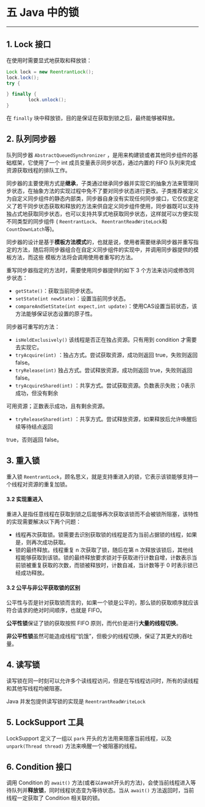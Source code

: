 # 五 Java 中的锁

---

## 1. Lock 接口

在使用时需要显式地获取和释放锁：

```java
Lock lock = new ReentrantLock(); 
lock.lock();
try {

} finally {
		lock.unlock(); 
}
```

在 `finally` 块中释放锁，目的是保证在获取到锁之后，最终能够被释放。

## 2. 队列同步器

队列同步器 `AbstractQueuedSynchronizer` ，是用来构建锁或者其他同步组件的基础框架，它使用了一个 int 成员变量表示同步状态，通过内置的 FIFO 队列来完成资源获取线程的排队工作。

同步器的主要使用方式是**继承**，子类通过继承同步器并实现它的抽象方法来管理同步状态，在抽象方法的实现过程中免不了要对同步状态进行更改。子类推荐被定义为自定义同步组件的静态内部类，同步器自身没有实现任何同步接口，它仅仅是定义了若干同步状态获取和释放的方法来供自定义同步组件使用，同步器既可以支持独占式地获取同步状态，也可以支持共享式地获取同步状态，这样就可以方便实现不同类型的同步组件 ( `ReentrantLock`、 `ReentrantReadWriteLock`和`CountDownLatch`等)。

同步器的设计是基于**模板方法模式**的，也就是说，使用者需要继承同步器并重写指定的方法，随后将同步器组合在自定义同步组件的实现中，并调用同步器提供的模板方法，而这些 模板方法将会调用使用者重写的方法。

重写同步器指定的方法时，需要使用同步器提供的如下 3 个方法来访问或修改同步状态：

+ `getState()`：获取当前同步状态。
+ `setState(int newState)`：设置当前同步状态。
+ `compareAndSetState(int expect,int update)`：使用CAS设置当前状态，该方法能够保证状态设置的原子性。

同步器可重写的方法：

+ `isHeldExclusively()` 该线程是否正在独占资源。只有用到 condition 才需要去实现它。 
+ `tryAcquire(int)` ：独占方式。尝试获取资源，成功则返回 true，失败则返回 false。 
+ `tryRelease(int)` 独占方式。尝试释放资源，成功则返回 true，失败则返回 false。
+  `tryAcquireShared(int)` ：共享方式。尝试获取资源。负数表示失败；0表示成功，但没有剩余

可用资源；正数表示成功，且有剩余资源。

+ `tryReleaseShared(int)` ：共享方式。尝试释放资源，如果释放后允许唤醒后续等待结点返回

true，否则返回 false。

## 3. 重入锁

重入锁 `ReentrantLock`，顾名思义，就是支持重进入的锁，它表示该锁能够支持一个线程对资源的重复加锁。

#### 3.2 实现重进入

重进入是指任意线程在获取到锁之后能够再次获取该锁而不会被锁所阻塞，该特性的实现需要解决以下两个问题：

+ 线程再次获取锁。锁需要去识别获取锁的线程是否为当前占据锁的线程，如果是，则再次成功获取。
+ 锁的最终释放。线程重复 n 次获取了锁，随后在第 n 次释放该锁后，其他线程能够获取到该锁。锁的最终释放要求锁对于获取进行计数自增，计数表示当前锁被重复获取的次数，而锁被释放时，计数自减，当计数等于 0 时表示锁已经成功释放。

#### 3.2 公平与非公平获取锁的区别

公平性与否是针对获取锁而言的，如果一个锁是公平的，那么锁的获取顺序就应该符合请求的绝对时间顺序，也就是 FIFO。

**公平性锁**保证了锁的获取按照 FIFO 原则，而代价是进行**大量的线程切换**。

**非公平性锁**虽然可能造成线程“饥饿”，但极少的线程切换，保证了其更大的吞吐量。

## 4. 读写锁

读写锁在同一时刻可以允许多个读线程访问，但是在写线程访问时，所有的读线程和其他写线程均被阻塞。

Java 并发包提供读写锁的实现是 `ReentrantReadWriteLock`

## 5. LockSupport 工具

LockSupport 定义了一组以 `park` 开头的方法用来阻塞当前线程，以及 `unpark(Thread thread)` 方法来唤醒一个被阻塞的线程。

## 6. Condition 接口

调用 Condition 的 `await()` 方法(或者以await开头的方法)，会使当前线程进入等待队列并**释放锁**，同时线程状态变为等待状态。当从 `await()` 方法返回时，当前线程一定获取了 Condition 相关联的锁。